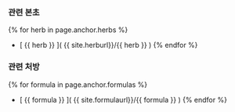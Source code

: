 ### 관련 본초

{% for herb in page.anchor.herbs %}
* [ {{ herb }} ]( {{ site.herburl}}/{{ herb }} )
{% endfor %}


### 관련 처방

{% for formula in page.anchor.formulas %}
* [ {{ formula }} ]( {{ site.formulaurl}}/{{ formula }} )
{% endfor %}

